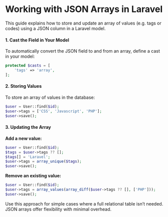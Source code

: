 # Working with JSON Arrays in Laravel

This guide explains how to store and update an array of values (e.g. tags or codes) using a JSON column in a Laravel model.

#### 1. Cast the Field in Your Model

To automatically convert the JSON field to and from an array, define a cast in your model:

```php +torchlight-php
protected $casts = [
    'tags' => 'array',
];
```

#### 2. Storing Values

To store an array of values in the database:

```php +torchlight-php
$user = User::find($id);
$user->tags = ['CSS', 'Javascript', 'PHP'];
$user->save();
```

#### 3. Updating the Array

**Add a new value:**

```php +torchlight-php
$user = User::find($id);
$tags = $user->tags ?? [];
$tags[] = 'Laravel';
$user->tags = array_unique($tags);
$user->save();
```

**Remove an existing value:**

```php +torchlight-php
$user = User::find($id);
$user->tags = array_values(array_diff($user->tags ?? [], ['PHP']));
$user->save();
```

Use this approach for simple cases where a full relational table isn’t needed. JSON arrays offer flexibility with minimal overhead.
